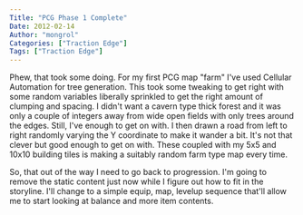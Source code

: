 ```yaml
---
Title: "PCG Phase 1 Complete"
Date: 2012-02-14
Author: "mongrol"
Categories: ["Traction Edge"]
Tags: ["Traction Edge"]
---
```


Phew, that took some doing. For my first PCG map "farm" I've used
Cellular Automation for tree generation. This took some tweaking to get
right with some random variables liberally sprinkled to get the right
amount of clumping and spacing. I didn't want a cavern type thick forest
and it was only a couple of integers away from wide open fields with
only trees around the edges. Still, I've enough to get on with. I then
drawn a road from left to right randomly varying the Y coordinate to
make it wander a bit. It's not that clever but good enough to get on
with. These coupled with my 5x5 and 10x10 building tiles is making a
suitably random farm type map every time.

So, that out of the way I need to go back to progression. I'm going to
remove the static content just now while I figure out how to fit in the
storyline. I'll change to a simple equip, map, levelup sequence that'll
allow me to start looking at balance and more item contents.
